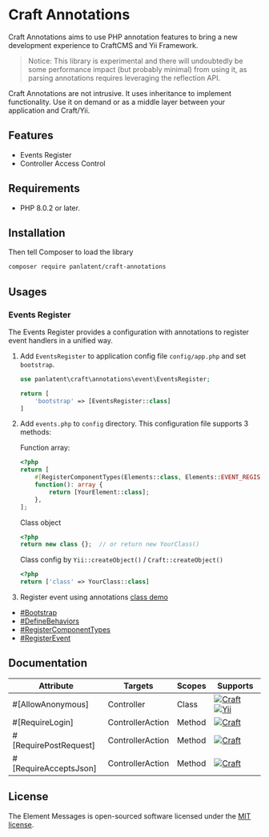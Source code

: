 Craft Annotations
=================

Craft Annotations aims to use PHP annotation features to bring a new development experience to CraftCMS and Yii Framework.

> Notice: This library is experimental and there will undoubtedly be some performance impact (but probably minimal) from using it,
> as parsing annotations requires leveraging the reflection API.

Craft Annotations are not intrusive. It uses inheritance to implement functionality. 
Use it on demand or as a middle layer between your application and Craft/Yii.

Features
-------
+ Events Register
+ Controller Access Control

Requirements
------------
+ PHP 8.0.2 or later.

Installation
------------

Then tell Composer to load the library

```bash
composer require panlatent/craft-annotations
```

Usages
------

### Events Register
The Events Register provides a configuration with annotations to register event handlers in a unified way.

1. Add `EventsRegister` to application config file `config/app.php` and set `bootstrap`.
    ```php
    use panlatent\craft\annotations\event\EventsRegister;
    
    return [
        'bootstrap' => [EventsRegister::class]
    ]
    ```

2. Add `events.php` to `config` directory. This configuration file supports 3 methods:

    Function array:
    ```php
    <?php
    return [
        #[RegisterComponentTypes(Elements::class, Elements::EVENT_REGISTER_ELEMENT_TYPES)]
        function(): array {
            return [YourElement::class];
        },
    ];
    ```
    
    Class object
    ```php
    <?php
    return new class {};  // or return new YourClass()
    ```
    
    Class config by `Yii::createObject()` / `Craft::createObject()`
    ```php
    <?php
    return ['class' => YourClass::class]
    ```
3. Register event using annotations [class demo](demo/EventsConfig.php)

+ [#Bootstrap](src%2Fevent%2Fannotations%2FBootstrap.php)
+ [#DefineBehaviors](src%2Fevent%2Fannotations%2FDefineBehaviors.php)
+ [#RegisterComponentTypes](src%2Fevent%2Fannotations%2FRegisterComponentTypes.php)
+ [#RegisterEvent](src%2Fevent%2Fannotations%2FRegisterEvent.php)

Documentation
------------

| Attribute             | Targets          | Scopes | Supports                                                                                                                                                                                   |
|-----------------------|------------------|--------|--------------------------------------------------------------------------------------------------------------------------------------------------------------------------------------------|
| #[AllowAnonymous]     | Controller       | Class  | [![Craft](https://img.shields.io/badge/Craft-orange.svg?style=flat)](https://craftcms.com/) [![Yii](https://img.shields.io/badge/Yii-green.svg?style=flat)](https://www.yiiframework.com/) |
| #[RequireLogin]       | ControllerAction | Method | [![Craft](https://img.shields.io/badge/Craft-orange.svg?style=flat)](https://craftcms.com/)                                                                                                |                                                                                         
| #[RequirePostRequest] | ControllerAction | Method | [![Craft](https://img.shields.io/badge/Craft-orange.svg?style=flat)](https://craftcms.com/)                                                                                                |                                                                                      
| #[RequireAcceptsJson] | ControllerAction | Method | [![Craft](https://img.shields.io/badge/Craft-orange.svg?style=flat)](https://craftcms.com/)                                                                                                |                                                                                    

License
-------
The Element Messages is open-sourced software licensed under the [MIT license](http://opensource.org/licenses/MIT).
